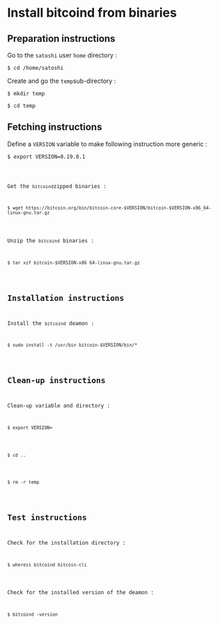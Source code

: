 Install bitcoind from binaries
==
Preparation instructions
-
Go to the ```satoshi``` user ```home``` directory :
<pre><code>$ cd /home/satoshi</code></pre>

Create and go the ```temp```sub-directory :
<pre><code>$ mkdir temp</code></pre>
<pre><code>$ cd temp</code></pre>
Fetching instructions
-
Define a ```VERSION``` variable to make following instruction more generic :
<pre><code>$ export VERSION=0.19.0.1</pre>
Get the ```bitcoind```zipped binaries :
<pre><code>$ wget https://bitcoin.org/bin/bitcoin-core-$VERSION/bitcoin-$VERSION-x86_64-linux-gnu.tar.gz</code></pre>
Unzip the ```bitcoind``` binaries :
<pre><code>$ tar xzf bitcoin-$VERSION-x86_64-linux-gnu.tar.gz</code></pre>
Installation instructions
-
Install the ```bitcoind``` deamon :
<pre><code>$ sudo install -t /usr/bin bitcoin-$VERSION/bin/*</code></pre>
Clean-up instructions
-
Clean-up variable and directory :
<pre><code>$ export VERSION=</code></pre>
<pre><code>$ cd ..</code></pre>
<pre><code>$ rm -r temp</code></pre>
Test instructions
-
Check for the installation directory :
<pre><code>$ whereis bitcoind bitcoin-cli</code></pre>
Check for the installed version of the deamon :
<pre><code>$ bitcoind -version</code></pre>
